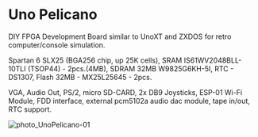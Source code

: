 # Uno Pelicano
DIY FPGA Development Board similar to UnoXT and ZXDOS for retro computer/console simulation.

Spartan 6 SLX25 (BGA256 chip, up 25K cells), SRAM IS61WV2048BLL-10TLI (TSOP44) - 2pcs.(4MB), SDRAM 32MB W9825G6KH-5I, RTC - DS1307, Flash 32MB - MX25L25645 - 2pcs.

VGA, Audio Out, PS/2, micro SD-CARD, 2x DB9 Joysticks, ESP-01 Wi-Fi Module, FDD interface, external pcm5102a audio dac module, tape in/out, RTC support.

![photo_UnoPelicano-01](https://github.com/user-attachments/assets/76df79d7-4d40-44e6-bc1b-180a54419fc3)
